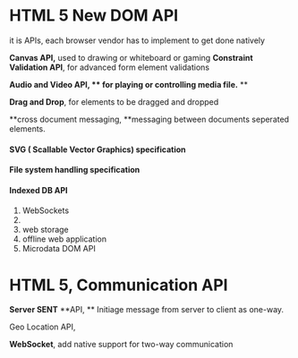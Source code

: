 # HTML 5 New DOM API

it is APIs,  each browser vendor has to implement to get done natively

**Canvas API,** used to drawing or whiteboard or gaming
**Constraint Validation API**, for advanced form element validations

**Audio and Video API, ** for playing or controlling media file.** **

**Drag and Drop**, for elements to be dragged and dropped

**cross document messaging, **messaging between documents seperated elements.

#### SVG \( Scallable Vector Graphics\) specification

#### File system handling specification

#### Indexed DB API

#### 

1. WebSockets
2. 
3. web storage
4. offline web application
5. Microdata DOM API

# HTML 5, Communication API

**Server SENT** **API, ** Initiage message from server to client as one-way.

Geo Location API,

**WebSocket**, add native support for two-way communication

